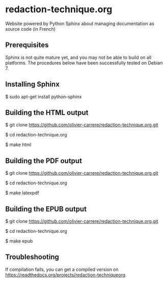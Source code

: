 redaction-technique.org
=======================

Website powered by Python Sphinx about managing documentation as source code (in French)


Prerequisites
-------------

Sphinx is not quite mature yet, and you may not be able to build on all
platforms. The procedures below have been successfully tested on Debian 7.

Installing Sphinx
-----------------

$ sudo apt-get install python-sphinx

Building the HTML output
------------------------

$ git clone https://github.com/olivier-carrere/redaction-technique.org.git

$ cd redaction-technique.org

$ make html

Building the PDF output
------------------------

$ git clone https://github.com/olivier-carrere/redaction-technique.org.git

$ cd redaction-technique.org

$ make latexpdf

Building the EPUB output
------------------------

$ git clone https://github.com/olivier-carrere/redaction-technique.org.git

$ cd redaction-technique.org

$ make epub

Troubleshooting
---------------

If compilation fails, you can get a compiled version on
https://readthedocs.org/projects/redaction-techniqueorg.

